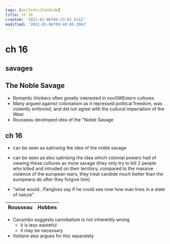 ```yaml
---
tags: [en/texts/Candide]
title: ch 16
created: '2021-01-06T09:23:01.511Z'
modified: '2021-01-06T09:40:05.296Z'
---
```


# ch 16
## savages

## The Noble Savage
- Romantic thinkers often greatly interested in non0WEstern cultures
- Many argued against colonialism as it repressed political freedom, was violently enforced, and did not agree with the cultural imperialism of the West
- Rousseau developed idea of the "Noble Savage

## ch 16
- can be seen as satirising the idea of the noble savage
- can be seen as also satirising the idea which colonial powers had of viewing these cultures as more savage (they only try to kill 2 people who killed and intruded on their territory, compared to the massive violence of the european wars; they treat candide much better than the europeans do after they forgive him)


- "what would...Pangloss say if he could see now how man lives in a state of nature"


|Rousseau|Hobbes|
|--------|------|


- Cacambo suggests cannibalism is not inherently wrong
  - it is less wasteful
  - it may be necessary
- Voltaire also argues for this separately
